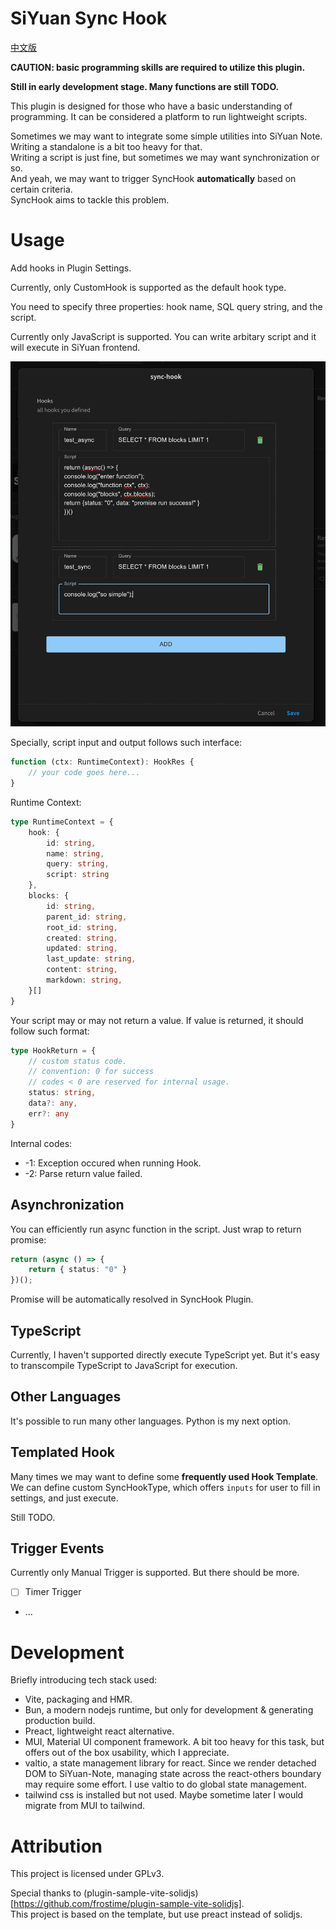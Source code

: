 # SiYuan Sync Hook

[中文版](./README_zh_CN.md)

**CAUTION: basic programming skills are required to utilize this plugin.**

**Still in early development stage. Many functions are still TODO.**

This plugin is designed for those who have a basic understanding of programming. It can be considered a platform to run lightweight scripts.

Sometimes we may want to integrate some simple utilities into SiYuan Note.  
Writing a standalone is a bit too heavy for that.  
Writing a script is just fine, but sometimes we may want synchronization or so.  
And yeah, we may want to trigger SyncHook **automatically** based on certain criteria.  
SyncHook aims to tackle this problem.

# Usage

Add hooks in Plugin Settings.

Currently, only CustomHook is supported as the default hook type. 

You need to specify three properties: hook name, SQL query string, and the script.

Currently only JavaScript is supported. You can write arbitary script and it will execute in SiYuan frontend. 

![Example Image](./doc_assets/example.png)

Specially, script input and output follows such interface:

```ts
function (ctx: RuntimeContext): HookRes {
    // your code goes here...
}
```

Runtime Context: 

```ts
type RuntimeContext = {
    hook: {
        id: string,
        name: string,
        query: string,
        script: string
    },
    blocks: {
        id: string,
		parent_id: string,
		root_id: string,
		created: string,
		updated: string,
		last_update: string,
		content: string,
		markdown: string,
    }[]
}
```

Your script may or may not return a value. If value is returned, it should follow such format:

```ts
type HookReturn = {
    // custom status code. 
    // convention: 0 for success 
    // codes < 0 are reserved for internal usage.
    status: string,      
    data?: any,
    err?: any
}
```

Internal codes:

- -1: Exception occured when running Hook.
- -2: Parse return value failed.

## Asynchronization

You can efficiently run async function in the script. Just wrap to return promise:

```ts
return (async () => {
    return { status: "0" }
})();
```

Promise will be automatically resolved in SyncHook Plugin.

## TypeScript

Currently, I haven't supported directly execute TypeScript yet. But it's easy to transcompile TypeScript to JavaScript for execution.

## Other Languages

It's possible to run many other languages. Python is my next option.

## Templated Hook

Many times we may want to define some **frequently used Hook Template**. We can define custom SyncHookType, which offers `inputs` for user to fill in settings, and just execute.

Still TODO.

## Trigger Events

Currently only Manual Trigger is supported. But there should be more.

- [ ] Timer Trigger
- ...

# Development

Briefly introducing tech stack used:

- Vite, packaging and HMR.
- Bun, a modern nodejs runtime, but only for development & generating production build.
- Preact, lightweight react alternative.
- MUI, Material UI component framework. A bit too heavy for this task, but offers out of the box usability, which I appreciate.
- valtio, a state management library for react. Since we render detached DOM to SiYuan-Note, managing state across the react-others boundary may require some effort. I use valtio to do global state management.
- tailwind css is installed but not used. Maybe sometime later I would migrate from MUI to tailwind.

# Attribution

This project is licensed under GPLv3.

Special thanks to (plugin-sample-vite-solidjs)[https://github.com/frostime/plugin-sample-vite-solidjs].   
This project is based on the template, but use preact instead of solidjs.
